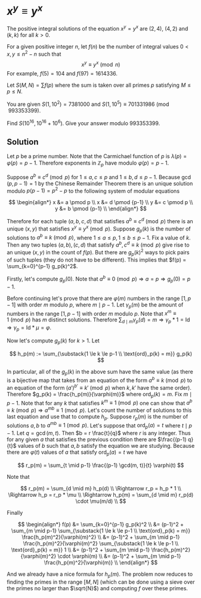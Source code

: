 # $x^y \equiv y^x$

The positive integral solutions of the equation $x^y=y^x$ are $(2,4)$, $(4,2)$ and $(k,k)$ for all $k \gt 0$.

For a given positive integer $n$, let $f(n)$ be the number of integral values $0 \lt x,y \leq n^2-n$ such that
$$x^y\equiv y^x \pmod n$$
For example, $f(5)=104$ and $f(97)=1614336$.

Let $S(M,N)=\sum f(p)$ where the sum is taken over all primes $p$ satisfying $M\le p\le N$.

You are given $S(1,10^2)=7381000$ and $S(1,10^5) \equiv 701331986 \pmod{993353399}$.

Find $S(10^{16}, 10^{16}+10^6)$. Give your answer modulo $993353399$.

## Solution

Let $p$ be a prime number. Note that the Carmichael function of $p$ is $\lambda(p) = \varphi(p) = p-1$. Therefore exponents in $\mathbb{Z}_p$ have modulo $\varphi(p) = p-1$.

Suppose $a^b \equiv c^d \pmod p$ for $1 \le a, c \le p$ and $1 \le b, d \le p-1$. Because $\gcd(p, p-1) = 1$ by the Chinese Remainder Theorem there is an unique solution modulo $p(p-1) = p^2 - p$ to the following system of modular equations

$$
\begin{align*}
x &= a \pmod p \\
x &= d \pmod {p-1} \\
y &= c \pmod p \\
y &= b \pmod {p-1} \\
\end{align*}
$$

Therefore for each tuple $(a, b, c, d)$ that satisfies $a^b \equiv c^d \pmod p$ there is an unique $(x, y)$ that satisfies $x^y \equiv y^x \pmod p$. Suppose $g_p(k)$ is the number of solutions to $a^b \equiv k \pmod p$, where $1 \le a \le p, 1 \le b \le p-1$. Fix a value of $k$. Then any two tuples $(a, b), (c, d)$ that satisfy $a^b, c^d \equiv k \pmod p$ give rise to an unique $(x, y)$ in the count of $f(p)$. But there are $g_p(k)^2$ ways to pick pairs of such tuples (they do not have to be different). This implies that $f(p) = \sum_{k=0}^{p-1} g_p(k)^2$.

Firstly, let's compute $g_p(0)$. Note that $a^b \equiv 0 \pmod p \Rightarrow a = p \Rightarrow g_p(0) = p-1$.

Before continuing let's prove that there are $\varphi(m)$ numbers in the range $[1, p-1]$ with order $m$ modulo $p$, where $m \mid p-1$. Let $\gamma_p(m)$ be the amount of numbers in the range $[1, p-1]$ with order $m$ modulo $p$. Note that $x^m \equiv 1 \pmod p$ has $m$ distinct solutions. Therefore $\sum_{d \mid m} \gamma_p(d) = m \Rightarrow \gamma_p * 1 = \text{Id} \Rightarrow \gamma_p = \text{Id} * \mu = \varphi$.

Now let's compute $g_p(k)$ for $k \gt 1$. Let

$$
h_p(m) := \sum_{\substack{1 \le k \le p-1 \\ \text{ord}_p(k) = m}} g_p(k)
$$

In particular, all of the $g_p(k)$ in the above sum have the same value (as there is a bijective map that takes from an equation of the form $a^b \equiv k \pmod p$ to an equation of the form $(a')^{b'} \equiv k' \pmod p$ when $k, k'$ have the same order). Therefore $g_p(k) = \frac{h_p(m)}{\varphi(m)}$ where $\text{ord}_p(k) = m$. Fix $m \mid p-1$. Note that for any $k$ that satisfies $k^m \equiv 1 \pmod p$ one can show that $a^b \equiv k \pmod p \Rightarrow a^{mb} \equiv 1 \pmod p$. Let's count the number of solutions to this last equation and use that to compute $h_p$. Suppose $r_p(m)$ is the number of solutions $a, b$ to $a^{mb} \equiv 1 \pmod p$. Let's suppose that $\text{ord}_p(a) = t$ where $t \mid p-1$. Let $q = \gcd(m, t)$. Then $b = r \frac{t}{q}$ where $r$ is any integer. Thus for any given $a$ that satisfies the previous condition there are $\frac{(p-1) q}{t}$ values of $b$ such that $a, b$ satisfy the equation we are studying. Because there are $\varphi(t)$ values of $a$ that satisfy $\text{ord}_p(a) = t$ we have

$$
r_p(m) = \sum_{t \mid p-1} \frac{(p-1) \gcd(m, t)}{t} \varphi(t)
$$

Note that

$$
r_p(m) = \sum_{d \mid m} h_p(d) \\
\Rightarrow r_p = h_p * 1 \\
\Rightarrow h_p = r_p * \mu \\
\Rightarrow h_p(m) = \sum_{d \mid m} r_p(d) \cdot \mu(m/d) \\
$$

Finally

$$
\begin{align*}
f(p)
&= \sum_{k=0}^{p-1} g_p(k)^2 \\
&= (p-1)^2 + \sum_{m \mid p-1} \sum_{\substack{1 \le k \le p-1 \\ \text{ord}_p(k) = m}} \frac{h_p(m)^2}{\varphi(m)^2} \\
&= (p-1)^2 + \sum_{m \mid p-1} \frac{h_p(m)^2}{\varphi(m)^2} \sum_{\substack{1 \le k \le p-1 \\ \text{ord}_p(k) = m}} 1 \\
&= (p-1)^2 + \sum_{m \mid p-1} \frac{h_p(m)^2}{\varphi(m)^2} \cdot \varphi(m) \\
&= (p-1)^2 + \sum_{m \mid p-1} \frac{h_p(m)^2}{\varphi(m)} \\
\end{align*}
$$

And we already have a nice formula for $h_p(m)$. The problem now reduces to finding the primes in the range $[M, N]$ (which can be done using a sieve over the primes no larger than $\sqrt{N}$) and computing $f$ over these primes.